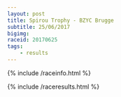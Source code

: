 ```yaml
---
layout: post
title: Spirou Trophy - BZYC Brugge
subtitle: 25/06/2017
bigimg: 
raceid: 20170625
tags:
    - results
---
```


{% include /raceinfo.html %}
<!--more-->
{% include /raceresults.html %}